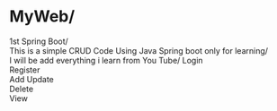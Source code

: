 # MyWeb/
1st Spring Boot/	
This is a simple CRUD Code Using Java Spring boot only for learning/	
I will be add everything i learn from You Tube/	
Login	
Register	
Add	
Update	
Delete	
View	
